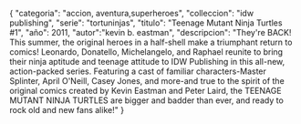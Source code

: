 {
    "categoria": "accion, aventura,superheroes",
    "colleccion": "idw publishing",
    "serie": "tortuninjas",
    "titulo": "Teenage Mutant Ninja Turtles #1",
    "año": 2011,
    "autor":"kevin b. eastman",
    "descripcion": "They're BACK! This summer, the original heroes in a half-shell make a triumphant return to comics! Leonardo, Donatello, Michelangelo, and Raphael reunite to bring their ninja aptitude and teenage attitude to IDW Publishing in this all-new, action-packed series. Featuring a cast of familiar characters-Master Splinter, April O'Neill, Casey Jones, and more-and true to the spirit of the original comics created by Kevin Eastman and Peter Laird, the TEENAGE MUTANT NINJA TURTLES are bigger and badder than ever, and ready to rock old and new fans alike!"
}
